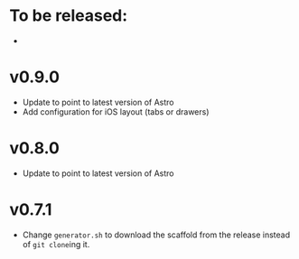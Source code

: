 To be released:
=====
-

v0.9.0
=====
- Update to point to latest version of Astro
- Add configuration for iOS layout (tabs or drawers)

v0.8.0
=====
- Update to point to latest version of Astro

v0.7.1
======

- Change `generator.sh` to download the scaffold from the release instead of `git clone`ing it.
